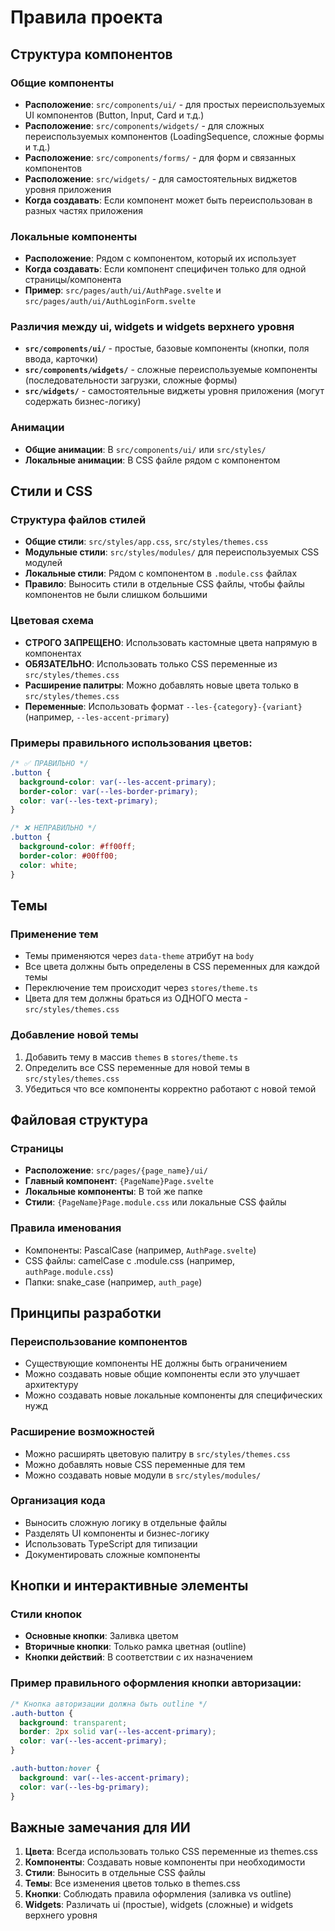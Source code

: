 # Правила проекта

## Структура компонентов

### Общие компоненты
- **Расположение**: `src/components/ui/` - для простых переиспользуемых UI компонентов (Button, Input, Card и т.д.)
- **Расположение**: `src/components/widgets/` - для сложных переиспользуемых компонентов (LoadingSequence, сложные формы и т.д.)
- **Расположение**: `src/components/forms/` - для форм и связанных компонентов
- **Расположение**: `src/widgets/` - для самостоятельных виджетов уровня приложения
- **Когда создавать**: Если компонент может быть переиспользован в разных частях приложения

### Локальные компоненты
- **Расположение**: Рядом с компонентом, который их использует
- **Когда создавать**: Если компонент специфичен только для одной страницы/компонента
- **Пример**: `src/pages/auth/ui/AuthPage.svelte` и `src/pages/auth/ui/AuthLoginForm.svelte`

### Различия между ui, widgets и widgets верхнего уровня
- **`src/components/ui/`** - простые, базовые компоненты (кнопки, поля ввода, карточки)
- **`src/components/widgets/`** - сложные переиспользуемые компоненты (последовательности загрузки, сложные формы)
- **`src/widgets/`** - самостоятельные виджеты уровня приложения (могут содержать бизнес-логику)

### Анимации
- **Общие анимации**: В `src/components/ui/` или `src/styles/`
- **Локальные анимации**: В CSS файле рядом с компонентом

## Стили и CSS

### Структура файлов стилей
- **Общие стили**: `src/styles/app.css`, `src/styles/themes.css`
- **Модульные стили**: `src/styles/modules/` для переиспользуемых CSS модулей
- **Локальные стили**: Рядом с компонентом в `.module.css` файлах
- **Правило**: Выносить стили в отдельные CSS файлы, чтобы файлы компонентов не были слишком большими

### Цветовая схема
- **СТРОГО ЗАПРЕЩЕНО**: Использовать кастомные цвета напрямую в компонентах
- **ОБЯЗАТЕЛЬНО**: Использовать только CSS переменные из `src/styles/themes.css`
- **Расширение палитры**: Можно добавлять новые цвета только в `src/styles/themes.css`
- **Переменные**: Использовать формат `--les-{category}-{variant}` (например, `--les-accent-primary`)

### Примеры правильного использования цветов:
```css
/* ✅ ПРАВИЛЬНО */
.button {
  background-color: var(--les-accent-primary);
  border-color: var(--les-border-primary);
  color: var(--les-text-primary);
}

/* ❌ НЕПРАВИЛЬНО */
.button {
  background-color: #ff00ff;
  border-color: #00ff00;
  color: white;
}
```

## Темы

### Применение тем
- Темы применяются через `data-theme` атрибут на `body`
- Все цвета должны быть определены в CSS переменных для каждой темы
- Переключение тем происходит через `stores/theme.ts`
- Цвета для тем должны браться из ОДНОГО места - `src/styles/themes.css`

### Добавление новой темы
1. Добавить тему в массив `themes` в `stores/theme.ts`
2. Определить все CSS переменные для новой темы в `src/styles/themes.css`
3. Убедиться что все компоненты корректно работают с новой темой

## Файловая структура

### Страницы
- **Расположение**: `src/pages/{page_name}/ui/`
- **Главный компонент**: `{PageName}Page.svelte`
- **Локальные компоненты**: В той же папке
- **Стили**: `{PageName}Page.module.css` или локальные CSS файлы

### Правила именования
- Компоненты: PascalCase (например, `AuthPage.svelte`)
- CSS файлы: camelCase с .module.css (например, `authPage.module.css`)
- Папки: snake_case (например, `auth_page`)

## Принципы разработки

### Переиспользование компонентов
- Существующие компоненты НЕ должны быть ограничением
- Можно создавать новые общие компоненты если это улучшает архитектуру
- Можно создавать новые локальные компоненты для специфических нужд

### Расширение возможностей
- Можно расширять цветовую палитру в `src/styles/themes.css`
- Можно добавлять новые CSS переменные для тем
- Можно создавать новые модули в `src/styles/modules/`

### Организация кода
- Выносить сложную логику в отдельные файлы
- Разделять UI компоненты и бизнес-логику
- Использовать TypeScript для типизации
- Документировать сложные компоненты

## Кнопки и интерактивные элементы

### Стили кнопок
- **Основные кнопки**: Заливка цветом
- **Вторичные кнопки**: Только рамка цветная (outline)
- **Кнопки действий**: В соответствии с их назначением

### Пример правильного оформления кнопки авторизации:
```css
/* Кнопка авторизации должна быть outline */
.auth-button {
  background: transparent;
  border: 2px solid var(--les-accent-primary);
  color: var(--les-accent-primary);
}

.auth-button:hover {
  background: var(--les-accent-primary);
  color: var(--les-bg-primary);
}
```

## Важные замечания для ИИ

1. **Цвета**: Всегда использовать только CSS переменные из themes.css
2. **Компоненты**: Создавать новые компоненты при необходимости
3. **Стили**: Выносить в отдельные CSS файлы
4. **Темы**: Все изменения цветов только в themes.css
5. **Кнопки**: Соблюдать правила оформления (заливка vs outline)
6. **Widgets**: Различать ui (простые), widgets (сложные) и widgets верхнего уровня
